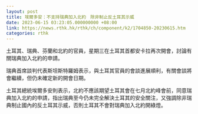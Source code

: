 ```yaml
---
layout: post
title: 埃爾多安：不支持瑞典加入北約　除非制止反土耳其示威
date: 2023-06-15 03:23:05.000000000 +08:00
link: https://news.rthk.hk/rthk/ch/component/k2/1704850-20230615.htm
categories: rthk
---
```


土耳其、瑞典、芬蘭和北約的官員，星期三在土耳其首都安卡拉再次開會，討論有關瑞典加入北約的申請。

瑞典首席談判代表斯坦斯特羅姆表示，與土耳其官員的會談進展順利，有關會談將會繼續，但仍未確定新的開會日期。

土耳其總統埃爾多安則表示，北約不應該期望土耳其會在七月北約峰會前，同意瑞典加入北約的申請，指出瑞典至今仍未完全解決土耳其的安全關注，又強調除非瑞典制止國內的反土耳其示威，否則土耳其不會對瑞典加入北約開綠燈。
